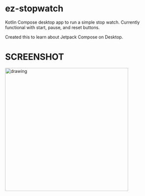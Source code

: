 # ez-stopwatch
Kotlin Compose desktop app to run a simple stop watch. Currently functional with start, pause, and reset buttons.

Created this to learn about Jetpack Compose on Desktop.

# SCREENSHOT

<img src="https://user-images.githubusercontent.com/5241162/184668868-967e922b-c324-48ce-964e-53a8cfbfdaed.png" alt="drawing" height="400" width="400"/>
